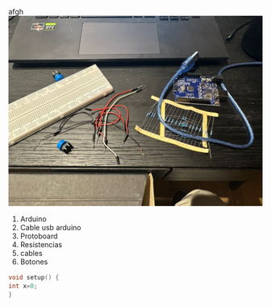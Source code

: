 afgh
![materiales](materiales.jpeg)

1. Arduino
1. Cable usb arduino
1. Protoboard
1. Resistencias
1. cables
1. Botones
```cpp
void setup() {
int x=0;
} 

